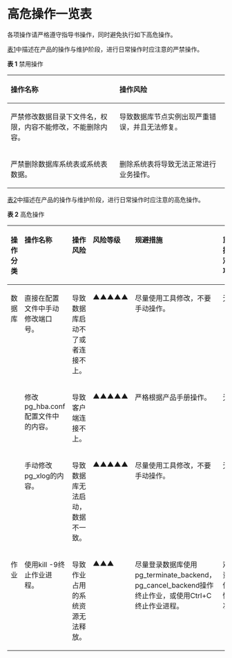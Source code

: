# 高危操作一览表<a name="ZH-CN_TOPIC_0289897012"></a>

各项操作请严格遵守指导书操作，同时避免执行如下高危操作。

[表1](#zh-cn_topic_0283140565_zh-cn_topic_0237088894_zh-cn_topic_0059777750_t725e2ece7f7a4d5f962b2c314e7e836b)中描述在产品的操作与维护阶段，进行日常操作时应注意的严禁操作。  

**表 1**  禁用操作

<a name="zh-cn_topic_0283140565_zh-cn_topic_0237088894_zh-cn_topic_0059777750_t725e2ece7f7a4d5f962b2c314e7e836b"></a>
<table><thead align="left"><tr id="zh-cn_topic_0283140565_zh-cn_topic_0237088894_zh-cn_topic_0059777750_r9cf4967d6d5748e19f4c5710442a7f2a"><th class="cellrowborder" valign="top" width="50%" id="mcps1.2.3.1.1"><p id="zh-cn_topic_0283140565_zh-cn_topic_0237088894_zh-cn_topic_0059777750_abd7bf53f59164b05a71cc5092ff012e7"><a name="zh-cn_topic_0283140565_zh-cn_topic_0237088894_zh-cn_topic_0059777750_abd7bf53f59164b05a71cc5092ff012e7"></a><a name="zh-cn_topic_0283140565_zh-cn_topic_0237088894_zh-cn_topic_0059777750_abd7bf53f59164b05a71cc5092ff012e7"></a>操作名称</p>
</th>
<th class="cellrowborder" valign="top" width="50%" id="mcps1.2.3.1.2"><p id="zh-cn_topic_0283140565_zh-cn_topic_0237088894_zh-cn_topic_0059777750_a27373318761947a19205c4429c197f34"><a name="zh-cn_topic_0283140565_zh-cn_topic_0237088894_zh-cn_topic_0059777750_a27373318761947a19205c4429c197f34"></a><a name="zh-cn_topic_0283140565_zh-cn_topic_0237088894_zh-cn_topic_0059777750_a27373318761947a19205c4429c197f34"></a>操作风险</p>
</th>
</tr>
</thead>
<tbody><tr id="zh-cn_topic_0283140565_zh-cn_topic_0237088894_zh-cn_topic_0059777750_r8fb9b9ee04614ae4b19d6257175c7d09"><td class="cellrowborder" valign="top" width="50%" headers="mcps1.2.3.1.1 "><p id="zh-cn_topic_0283140565_zh-cn_topic_0237088894_zh-cn_topic_0059777750_ad0c36ad81f124d0c937883d307633567"><a name="zh-cn_topic_0283140565_zh-cn_topic_0237088894_zh-cn_topic_0059777750_ad0c36ad81f124d0c937883d307633567"></a><a name="zh-cn_topic_0283140565_zh-cn_topic_0237088894_zh-cn_topic_0059777750_ad0c36ad81f124d0c937883d307633567"></a>严禁修改数据目录下文件名，权限，内容不能修改，不能删除内容。</p>
</td>
<td class="cellrowborder" valign="top" width="50%" headers="mcps1.2.3.1.2 "><p id="zh-cn_topic_0283140565_zh-cn_topic_0237088894_zh-cn_topic_0059777750_a21ffdbb8f4a247a1b7c2cd10a28823c5"><a name="zh-cn_topic_0283140565_zh-cn_topic_0237088894_zh-cn_topic_0059777750_a21ffdbb8f4a247a1b7c2cd10a28823c5"></a><a name="zh-cn_topic_0283140565_zh-cn_topic_0237088894_zh-cn_topic_0059777750_a21ffdbb8f4a247a1b7c2cd10a28823c5"></a>导致<span id="zh-cn_topic_0283140565_zh-cn_topic_0237088894_text3920216153317"><a name="zh-cn_topic_0283140565_zh-cn_topic_0237088894_text3920216153317"></a><a name="zh-cn_topic_0283140565_zh-cn_topic_0237088894_text3920216153317"></a>数据库节点</span>实例出现严重错误，并且无法修复。</p>
</td>
</tr>
<tr id="zh-cn_topic_0283140565_zh-cn_topic_0237088894_zh-cn_topic_0059777750_r8585d9fe35434479a273e3a0bba74407"><td class="cellrowborder" valign="top" width="50%" headers="mcps1.2.3.1.1 "><p id="zh-cn_topic_0283140565_zh-cn_topic_0237088894_zh-cn_topic_0059777750_ae436631e9128462698b0926b34aa1b3d"><a name="zh-cn_topic_0283140565_zh-cn_topic_0237088894_zh-cn_topic_0059777750_ae436631e9128462698b0926b34aa1b3d"></a><a name="zh-cn_topic_0283140565_zh-cn_topic_0237088894_zh-cn_topic_0059777750_ae436631e9128462698b0926b34aa1b3d"></a>严禁删除数据库系统表或系统表数据。</p>
</td>
<td class="cellrowborder" valign="top" width="50%" headers="mcps1.2.3.1.2 "><p id="zh-cn_topic_0283140565_zh-cn_topic_0237088894_zh-cn_topic_0059777750_a3ff42e36b6024ab8b9e26649757baa95"><a name="zh-cn_topic_0283140565_zh-cn_topic_0237088894_zh-cn_topic_0059777750_a3ff42e36b6024ab8b9e26649757baa95"></a><a name="zh-cn_topic_0283140565_zh-cn_topic_0237088894_zh-cn_topic_0059777750_a3ff42e36b6024ab8b9e26649757baa95"></a>删除系统表将导致无法正常进行业务操作。</p>
</td>
</tr>
</tbody>
</table>

[表2](#zh-cn_topic_0283140565_zh-cn_topic_0237088894_zh-cn_topic_0059777750_tf7f1e2a0747f496baffa365814127a3c)中描述在产品的操作与维护阶段，进行日常操作时应注意的高危操作。  

**表 2**  高危操作

<a name="zh-cn_topic_0283140565_zh-cn_topic_0237088894_zh-cn_topic_0059777750_tf7f1e2a0747f496baffa365814127a3c"></a>
<table><thead align="left"><tr id="zh-cn_topic_0283140565_zh-cn_topic_0237088894_zh-cn_topic_0059777750_r00b800b9cfde4444a9745ace4f3f9771"><th class="cellrowborder" valign="top" width="9.839016098390161%" id="mcps1.2.7.1.1"><p id="zh-cn_topic_0283140565_zh-cn_topic_0237088894_zh-cn_topic_0059777750_ae1e8f48a5d714b55b61062efaf1446a2"><a name="zh-cn_topic_0283140565_zh-cn_topic_0237088894_zh-cn_topic_0059777750_ae1e8f48a5d714b55b61062efaf1446a2"></a><a name="zh-cn_topic_0283140565_zh-cn_topic_0237088894_zh-cn_topic_0059777750_ae1e8f48a5d714b55b61062efaf1446a2"></a>操作分类</p>
</th>
<th class="cellrowborder" valign="top" width="25.807419258074194%" id="mcps1.2.7.1.2"><p id="zh-cn_topic_0283140565_zh-cn_topic_0237088894_zh-cn_topic_0059777750_af94dcd3387914bfab8a99fcb9b86a3bf"><a name="zh-cn_topic_0283140565_zh-cn_topic_0237088894_zh-cn_topic_0059777750_af94dcd3387914bfab8a99fcb9b86a3bf"></a><a name="zh-cn_topic_0283140565_zh-cn_topic_0237088894_zh-cn_topic_0059777750_af94dcd3387914bfab8a99fcb9b86a3bf"></a>操作名称</p>
</th>
<th class="cellrowborder" valign="top" width="14.34856514348565%" id="mcps1.2.7.1.3"><p id="zh-cn_topic_0283140565_zh-cn_topic_0237088894_zh-cn_topic_0059777750_a8eb8caf538f7477cb2bd9f7b3ff331b9"><a name="zh-cn_topic_0283140565_zh-cn_topic_0237088894_zh-cn_topic_0059777750_a8eb8caf538f7477cb2bd9f7b3ff331b9"></a><a name="zh-cn_topic_0283140565_zh-cn_topic_0237088894_zh-cn_topic_0059777750_a8eb8caf538f7477cb2bd9f7b3ff331b9"></a>操作风险</p>
</th>
<th class="cellrowborder" valign="top" width="10.02899710028997%" id="mcps1.2.7.1.4"><p id="zh-cn_topic_0283140565_zh-cn_topic_0237088894_zh-cn_topic_0059777750_a35ceee57bace428d8006b9f47830dc8c"><a name="zh-cn_topic_0283140565_zh-cn_topic_0237088894_zh-cn_topic_0059777750_a35ceee57bace428d8006b9f47830dc8c"></a><a name="zh-cn_topic_0283140565_zh-cn_topic_0237088894_zh-cn_topic_0059777750_a35ceee57bace428d8006b9f47830dc8c"></a>风险等级</p>
</th>
<th class="cellrowborder" valign="top" width="28.257174282571746%" id="mcps1.2.7.1.5"><p id="zh-cn_topic_0283140565_zh-cn_topic_0237088894_zh-cn_topic_0059777750_a78d5a52d12614b52996eedab4c17152a"><a name="zh-cn_topic_0283140565_zh-cn_topic_0237088894_zh-cn_topic_0059777750_a78d5a52d12614b52996eedab4c17152a"></a><a name="zh-cn_topic_0283140565_zh-cn_topic_0237088894_zh-cn_topic_0059777750_a78d5a52d12614b52996eedab4c17152a"></a>规避措施</p>
</th>
<th class="cellrowborder" valign="top" width="11.71882811718828%" id="mcps1.2.7.1.6"><p id="zh-cn_topic_0283140565_zh-cn_topic_0237088894_zh-cn_topic_0059777750_a685c7ec384fd4081ab30aa32cda54d80"><a name="zh-cn_topic_0283140565_zh-cn_topic_0237088894_zh-cn_topic_0059777750_a685c7ec384fd4081ab30aa32cda54d80"></a><a name="zh-cn_topic_0283140565_zh-cn_topic_0237088894_zh-cn_topic_0059777750_a685c7ec384fd4081ab30aa32cda54d80"></a>重大操作观察项目</p>
</th>
</tr>
</thead>
<tbody><tr id="zh-cn_topic_0283140565_zh-cn_topic_0237088894_zh-cn_topic_0059777750_r9f29fffa729b4cef856a23f7643fcf4d"><td class="cellrowborder" rowspan="3" valign="top" width="9.839016098390161%" headers="mcps1.2.7.1.1 "><p id="zh-cn_topic_0283140565_zh-cn_topic_0237088894_zh-cn_topic_0059777750_a9c28b0c17e9546529917b54547cfa8cf"><a name="zh-cn_topic_0283140565_zh-cn_topic_0237088894_zh-cn_topic_0059777750_a9c28b0c17e9546529917b54547cfa8cf"></a><a name="zh-cn_topic_0283140565_zh-cn_topic_0237088894_zh-cn_topic_0059777750_a9c28b0c17e9546529917b54547cfa8cf"></a>数据库</p>
</td>
<td class="cellrowborder" valign="top" width="25.807419258074194%" headers="mcps1.2.7.1.2 "><p id="zh-cn_topic_0283140565_zh-cn_topic_0237088894_zh-cn_topic_0059777750_a2f0eeac2a9a64f9d8c9955254ce9e50e"><a name="zh-cn_topic_0283140565_zh-cn_topic_0237088894_zh-cn_topic_0059777750_a2f0eeac2a9a64f9d8c9955254ce9e50e"></a><a name="zh-cn_topic_0283140565_zh-cn_topic_0237088894_zh-cn_topic_0059777750_a2f0eeac2a9a64f9d8c9955254ce9e50e"></a>直接在配置文件中手动修改端口号。</p>
</td>
<td class="cellrowborder" valign="top" width="14.34856514348565%" headers="mcps1.2.7.1.3 "><p id="zh-cn_topic_0283140565_zh-cn_topic_0237088894_zh-cn_topic_0059777750_a92df7bd896a84ff19ca9162d0364062d"><a name="zh-cn_topic_0283140565_zh-cn_topic_0237088894_zh-cn_topic_0059777750_a92df7bd896a84ff19ca9162d0364062d"></a><a name="zh-cn_topic_0283140565_zh-cn_topic_0237088894_zh-cn_topic_0059777750_a92df7bd896a84ff19ca9162d0364062d"></a>导致数据库启动不了或者连接不上。</p>
</td>
<td class="cellrowborder" valign="top" width="10.02899710028997%" headers="mcps1.2.7.1.4 "><p id="zh-cn_topic_0283140565_zh-cn_topic_0237088894_zh-cn_topic_0059777750_p13111338191110"><a name="zh-cn_topic_0283140565_zh-cn_topic_0237088894_zh-cn_topic_0059777750_p13111338191110"></a><a name="zh-cn_topic_0283140565_zh-cn_topic_0237088894_zh-cn_topic_0059777750_p13111338191110"></a>▲▲▲▲▲</p>
</td>
<td class="cellrowborder" valign="top" width="28.257174282571746%" headers="mcps1.2.7.1.5 "><p id="zh-cn_topic_0283140565_zh-cn_topic_0237088894_zh-cn_topic_0059777750_a1bc9a640782140d3924d3a3bde4f8d04"><a name="zh-cn_topic_0283140565_zh-cn_topic_0237088894_zh-cn_topic_0059777750_a1bc9a640782140d3924d3a3bde4f8d04"></a><a name="zh-cn_topic_0283140565_zh-cn_topic_0237088894_zh-cn_topic_0059777750_a1bc9a640782140d3924d3a3bde4f8d04"></a>尽量使用工具修改，不要手动操作。</p>
</td>
<td class="cellrowborder" valign="top" width="11.71882811718828%" headers="mcps1.2.7.1.6 "><p id="zh-cn_topic_0283140565_zh-cn_topic_0237088894_zh-cn_topic_0059777750_a6ab1232eb2714c9da24f8eab6a6a5514"><a name="zh-cn_topic_0283140565_zh-cn_topic_0237088894_zh-cn_topic_0059777750_a6ab1232eb2714c9da24f8eab6a6a5514"></a><a name="zh-cn_topic_0283140565_zh-cn_topic_0237088894_zh-cn_topic_0059777750_a6ab1232eb2714c9da24f8eab6a6a5514"></a>无。</p>
</td>
</tr>
<tr id="zh-cn_topic_0283140565_zh-cn_topic_0237088894_zh-cn_topic_0059777750_rba83f8b686b640b4beba9323a3097d29"><td class="cellrowborder" valign="top" headers="mcps1.2.7.1.1 "><p id="zh-cn_topic_0283140565_zh-cn_topic_0237088894_zh-cn_topic_0059777750_zh-cn_topic_0058967692_p42994821641"><a name="zh-cn_topic_0283140565_zh-cn_topic_0237088894_zh-cn_topic_0059777750_zh-cn_topic_0058967692_p42994821641"></a><a name="zh-cn_topic_0283140565_zh-cn_topic_0237088894_zh-cn_topic_0059777750_zh-cn_topic_0058967692_p42994821641"></a>修改pg_hba.conf配置文件中的内容。</p>
</td>
<td class="cellrowborder" valign="top" headers="mcps1.2.7.1.2 "><p id="zh-cn_topic_0283140565_zh-cn_topic_0237088894_zh-cn_topic_0059777750_ad4f7bb945e21477384f9ac5be17f9fcc"><a name="zh-cn_topic_0283140565_zh-cn_topic_0237088894_zh-cn_topic_0059777750_ad4f7bb945e21477384f9ac5be17f9fcc"></a><a name="zh-cn_topic_0283140565_zh-cn_topic_0237088894_zh-cn_topic_0059777750_ad4f7bb945e21477384f9ac5be17f9fcc"></a>导致客户端连接不上。</p>
</td>
<td class="cellrowborder" valign="top" headers="mcps1.2.7.1.3 "><p id="zh-cn_topic_0283140565_zh-cn_topic_0237088894_zh-cn_topic_0059777750_a18afdafc20454cac906e320ad820412a"><a name="zh-cn_topic_0283140565_zh-cn_topic_0237088894_zh-cn_topic_0059777750_a18afdafc20454cac906e320ad820412a"></a><a name="zh-cn_topic_0283140565_zh-cn_topic_0237088894_zh-cn_topic_0059777750_a18afdafc20454cac906e320ad820412a"></a>▲▲▲▲▲</p>
</td>
<td class="cellrowborder" valign="top" headers="mcps1.2.7.1.4 "><p id="zh-cn_topic_0283140565_zh-cn_topic_0237088894_zh-cn_topic_0059777750_zh-cn_topic_0058967692_p415704916336"><a name="zh-cn_topic_0283140565_zh-cn_topic_0237088894_zh-cn_topic_0059777750_zh-cn_topic_0058967692_p415704916336"></a><a name="zh-cn_topic_0283140565_zh-cn_topic_0237088894_zh-cn_topic_0059777750_zh-cn_topic_0058967692_p415704916336"></a>严格根据产品手册操作。</p>
</td>
<td class="cellrowborder" valign="top" headers="mcps1.2.7.1.5 "><p id="zh-cn_topic_0283140565_zh-cn_topic_0237088894_zh-cn_topic_0059777750_zh-cn_topic_0058967692_p117668416336"><a name="zh-cn_topic_0283140565_zh-cn_topic_0237088894_zh-cn_topic_0059777750_zh-cn_topic_0058967692_p117668416336"></a><a name="zh-cn_topic_0283140565_zh-cn_topic_0237088894_zh-cn_topic_0059777750_zh-cn_topic_0058967692_p117668416336"></a>无。</p>
</td>
</tr>
<tr id="zh-cn_topic_0283140565_zh-cn_topic_0237088894_zh-cn_topic_0059777750_re8018d336fdd4804a84b9f5f11c1273b"><td class="cellrowborder" valign="top" headers="mcps1.2.7.1.1 "><p id="zh-cn_topic_0283140565_zh-cn_topic_0237088894_zh-cn_topic_0059777750_zh-cn_topic_0058967692_p77026521647"><a name="zh-cn_topic_0283140565_zh-cn_topic_0237088894_zh-cn_topic_0059777750_zh-cn_topic_0058967692_p77026521647"></a><a name="zh-cn_topic_0283140565_zh-cn_topic_0237088894_zh-cn_topic_0059777750_zh-cn_topic_0058967692_p77026521647"></a>手动修改pg_xlog的内容。</p>
</td>
<td class="cellrowborder" valign="top" headers="mcps1.2.7.1.2 "><p id="zh-cn_topic_0283140565_zh-cn_topic_0237088894_zh-cn_topic_0059777750_a97778174eac946b59a17cead8b920c02"><a name="zh-cn_topic_0283140565_zh-cn_topic_0237088894_zh-cn_topic_0059777750_a97778174eac946b59a17cead8b920c02"></a><a name="zh-cn_topic_0283140565_zh-cn_topic_0237088894_zh-cn_topic_0059777750_a97778174eac946b59a17cead8b920c02"></a>导致数据库无法启动，数据不一致。</p>
</td>
<td class="cellrowborder" valign="top" headers="mcps1.2.7.1.3 "><p id="zh-cn_topic_0283140565_zh-cn_topic_0237088894_zh-cn_topic_0059777750_a5f2496284e3a47d9abc1aba7908fc6a0"><a name="zh-cn_topic_0283140565_zh-cn_topic_0237088894_zh-cn_topic_0059777750_a5f2496284e3a47d9abc1aba7908fc6a0"></a><a name="zh-cn_topic_0283140565_zh-cn_topic_0237088894_zh-cn_topic_0059777750_a5f2496284e3a47d9abc1aba7908fc6a0"></a>▲▲▲▲▲</p>
</td>
<td class="cellrowborder" valign="top" headers="mcps1.2.7.1.4 "><p id="zh-cn_topic_0283140565_zh-cn_topic_0237088894_zh-cn_topic_0059777750_a7e276914549e4054baab119b263d2b3a"><a name="zh-cn_topic_0283140565_zh-cn_topic_0237088894_zh-cn_topic_0059777750_a7e276914549e4054baab119b263d2b3a"></a><a name="zh-cn_topic_0283140565_zh-cn_topic_0237088894_zh-cn_topic_0059777750_a7e276914549e4054baab119b263d2b3a"></a>尽量使用工具修改，不要手动操作。</p>
</td>
<td class="cellrowborder" valign="top" headers="mcps1.2.7.1.5 "><p id="zh-cn_topic_0283140565_zh-cn_topic_0237088894_zh-cn_topic_0059777750_ad544c8d69a194545ba779f9ada90b264"><a name="zh-cn_topic_0283140565_zh-cn_topic_0237088894_zh-cn_topic_0059777750_ad544c8d69a194545ba779f9ada90b264"></a><a name="zh-cn_topic_0283140565_zh-cn_topic_0237088894_zh-cn_topic_0059777750_ad544c8d69a194545ba779f9ada90b264"></a>无。</p>
</td>
</tr>
<tr id="zh-cn_topic_0283140565_zh-cn_topic_0237088894_row620571192516"><td class="cellrowborder" valign="top" width="9.839016098390161%" headers="mcps1.2.7.1.1 "><p id="zh-cn_topic_0283140565_zh-cn_topic_0237088894_p620551122514"><a name="zh-cn_topic_0283140565_zh-cn_topic_0237088894_p620551122514"></a><a name="zh-cn_topic_0283140565_zh-cn_topic_0237088894_p620551122514"></a>作业</p>
</td>
<td class="cellrowborder" valign="top" width="25.807419258074194%" headers="mcps1.2.7.1.2 "><p id="zh-cn_topic_0283140565_zh-cn_topic_0237088894_p11205117258"><a name="zh-cn_topic_0283140565_zh-cn_topic_0237088894_p11205117258"></a><a name="zh-cn_topic_0283140565_zh-cn_topic_0237088894_p11205117258"></a>使用kill -9终止作业进程。</p>
</td>
<td class="cellrowborder" valign="top" width="14.34856514348565%" headers="mcps1.2.7.1.3 "><p id="zh-cn_topic_0283140565_zh-cn_topic_0237088894_p1320518172517"><a name="zh-cn_topic_0283140565_zh-cn_topic_0237088894_p1320518172517"></a><a name="zh-cn_topic_0283140565_zh-cn_topic_0237088894_p1320518172517"></a>导致作业占用的系统资源无法释放。</p>
</td>
<td class="cellrowborder" valign="top" width="10.02899710028997%" headers="mcps1.2.7.1.4 "><p id="zh-cn_topic_0283140565_zh-cn_topic_0237088894_p1206121112518"><a name="zh-cn_topic_0283140565_zh-cn_topic_0237088894_p1206121112518"></a><a name="zh-cn_topic_0283140565_zh-cn_topic_0237088894_p1206121112518"></a>▲▲▲</p>
</td>
<td class="cellrowborder" valign="top" width="28.257174282571746%" headers="mcps1.2.7.1.5 "><p id="zh-cn_topic_0283140565_zh-cn_topic_0237088894_p1220601102515"><a name="zh-cn_topic_0283140565_zh-cn_topic_0237088894_p1220601102515"></a><a name="zh-cn_topic_0283140565_zh-cn_topic_0237088894_p1220601102515"></a>尽量登录数据库使用pg_terminate_backend，pg_cancel_backend操作终止作业，或使用Ctrl+C终止作业进程。</p>
</td>
<td class="cellrowborder" valign="top" width="11.71882811718828%" headers="mcps1.2.7.1.6 "><p id="zh-cn_topic_0283140565_zh-cn_topic_0237088894_p192065182513"><a name="zh-cn_topic_0283140565_zh-cn_topic_0237088894_p192065182513"></a><a name="zh-cn_topic_0283140565_zh-cn_topic_0237088894_p192065182513"></a>观察资源使用情况。</p>
</td>
</tr>
</tbody>
</table>

